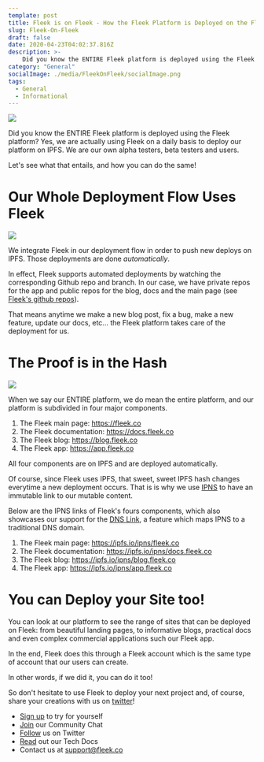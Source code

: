 ```yaml
---
template: post
title: Fleek is on Fleek - How the Fleek Platform is Deployed on the Fleek Platform
slug: Fleek-On-Fleek
draft: false
date: 2020-04-23T04:02:37.816Z
description: >-
    Did you know the ENTIRE Fleek platform is deployed using the Fleek platform?
category: "General"
socialImage: ./media/FleekOnFleek/socialImage.png
tags:
  - General
  - Informational
---
```


![](./media/FleekOnFleek/socialImage.png)



Did you know the ENTIRE Fleek platform is deployed using the Fleek platform? Yes, we are actually using Fleek on a daily basis to deploy our platform on IPFS. We are our own alpha testers, beta testers and users.

Let's see what that entails, and how you can do the same!


# Our Whole Deployment Flow Uses Fleek

![](./media/FleekOnFleek/meme.jpg)


We integrate Fleek in our deployment flow in order to push new deploys on IPFS. Those deployments are done *automatically*.

In effect, Fleek supports automated deployments by watching the corresponding Github repo and branch. In our case, we have private repos for the app and public repos for the blog, docs and the main page (see [Fleek's github repos](https://github.com/FleekHQ)).


That means anytime we make a new blog post, fix a bug, make a new feature, update our docs, etc... the Fleek platform takes care of the deployment for us.

# The Proof is in the Hash

![](./media/FleekOnFleek/meme2.jpg)

When we say our ENTIRE platform, we do mean the entire platform, and our platform is subdivided in four major components.

1. The Fleek main page: <https://fleek.co>
2. The Fleek documentation: <https://docs.fleek.co>
3. The Fleek blog: <https://blog.fleek.co>
4. The Fleek app: <https://app.fleek.co>

All four components are on IPFS and are deployed automatically.

Of course, since Fleek uses IPFS, that sweet, sweet IPFS hash changes everytime a new deployment occurs. That is is why we use [IPNS](https://docs.ipfs.io/guides/concepts/ipns/) to have an immutable link to our mutable content.

Below are the IPNS links of Fleek's fours components, which also showcases our support for the [DNS Link](https://dnslink.io/), a feature which maps IPNS to a traditional DNS domain.

1. The Fleek main page: <https://ipfs.io/ipns/fleek.co>
2. The Fleek documentation: <https://ipfs.io/ipns/docs.fleek.co>
3. The Fleek blog: <https://ipfs.io/ipns/blog.fleek.co>
4. The Fleek app: <https://ipfs.io/ipns/app.fleek.co>

# You can Deploy your Site too!

You can look at our platform to see the range of sites that can be deployed on Fleek: from beautiful landing pages, to informative blogs, practical docs and even complex commercial applications such our Fleek app.

In the end, Fleek does this through a Fleek account which is the same type of account that our users can create.

In other words, if we did it, you can do it too!

So don't hesitate to use Fleek to deploy your next project and, of course, share your creations with us on [twitter](https://twitter.com/FleekHQ)!

* [Sign up](https://app.fleek.co) to try for yourself
* [Join](https://join.slack.com/t/fleek-public/shared_invite/zt-bxna7y1d-PbVdut4rgHt5jM6Zjg9g9A) our Community Chat
* [Follow](https://twitter.com/FleekHQ) us on Twitter
* [Read](https://docs.fleek.co/) out our Tech Docs
* Contact us at support@fleek.co 
